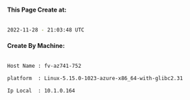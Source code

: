 
   
#### This Page Create at:

```bash

2022-11-28 - 21:03:48 UTC

```

#### Create By Machine:

```bash

Host Name : fv-az741-752

platform  : Linux-5.15.0-1023-azure-x86_64-with-glibc2.31

Ip Local  : 10.1.0.164

```

